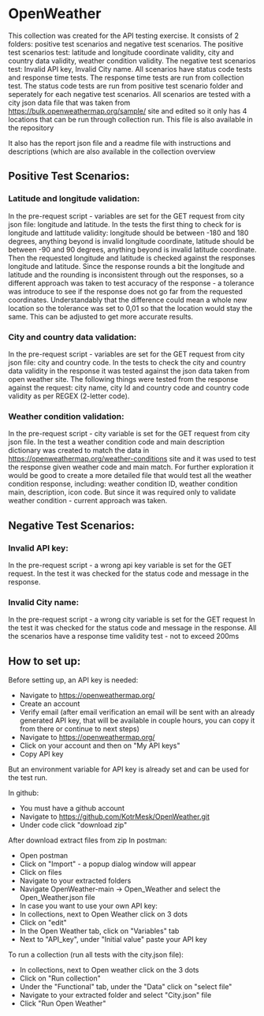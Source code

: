 # OpenWeather
This collection was created for the API testing exercise.
It consists of 2 folders: positive test scenarios and negative test scenarios.
The positive test scenarios test: latitude and longitude coordinate validity, city and country data validity, weather condition validity.
The negative test scenarios test: Invalid API key, Invalid City name.
All scenarios have status code tests and response time tests. The response time tests are run from collection test. The status code tests are run from positive test scenario folder and seperately for each negative test scenarios.
All scenarios are tested with a city json data file that was taken from https://bulk.openweathermap.org/sample/ site and edited so it only has 4 locations that can be run through collection run. This file is also available in the repository

It also has the report json file and a readme file with instructions and descriptions (which are also available in the collection overview

## Positive Test Scenarios:

### Latitude and longitude validation:

In the pre-request script - variables are set for the GET request from city json file: longitude and latitude.
In the tests the first thing to check for is longitude and lattitude validity: longitude should be between -180 and 180 degrees, anything beyond is invalid longitude coordinate, latitude should be between -90 and 90 degrees, anything beyond is invalid latitude coordinate.
Then the requested longitude and latitude is checked against the responses longitude and latitude. Since the response rounds a bit the longitude and latitude and the rounding is inconsistent through out the responses, so a different approach was taken to test accuracy of the response - a tolerance was introduce to see if the response does not go far from the requested coordinates. Understandably that the difference could mean a whole new location so the tolerance was set to 0,01 so that the location would stay the same. This can be adjusted to get more accurate results.

### City and country data validation:

In the pre-request script - variables are set for the GET request from city json file: city and country code.
In the tests to check the city and country data validity in the response it was tested against the json data taken from open weather site. The following things were tested from the response against the request: city name, city Id and country code and country code validity as per REGEX (2-letter code).

### Weather condition validation:

In the pre-request script - city variable is set for the GET request from city json file.
In the test a weather condition code and main description dictionary was created to match the data in https://openweathermap.org/weather-conditions site and it was used to test the response given weather code and main match. For further exploration it would be good to create a more detailed file that would test all the weather condition response, including: weather condition ID, weather condition main, description, icon code. But since it was required only to validate weather condition - current approach was taken.


## Negative Test Scenarios:

### Invalid API key:

In the pre-request script - a wrong api key variable is set for the GET request.
In the test it was checked for the status code and message in the response.

### Invalid City name:

In the pre-request script - a wrong city variable is set for the GET request
In the test it was checked for the status code and message in the response.
All the scenarios have a response time validity test - not to exceed 200ms


## How to set up:

Before setting up, an API key is needed:
 - Navigate to https://openweathermap.org/
 - Create an account
 - Verify email (after email verification an email will be sent with an already generated API key, that will be available in couple hours, you can copy it from there or continue to next steps)
 - Navigate to https://openweathermap.org/
 - Click on your account and then on "My API keys"
 - Copy API key

But an environment variable for API key is already set and can be used for the test run.

In github:
- You must have a github account
- Navigate to https://github.com/KotrMesk/OpenWeather.git
- Under code click "download zip"

After download extract files from zip
In postman:
- Open postman
- Click on "Import" - a popup dialog window will appear
- Click on files
- Navigate to your extracted folders
- Navigate OpenWeather-main -> Open_Weather and select the Open_Weather.json file
- In case you want to use your own API key:
 - In collections, next to Open Weather click on 3 dots
 - Click on "edit"
 - In the Open Weather tab, click on "Variables" tab
 - Next to "API_key", under "Initial value" paste your API key


To run a collection (run all tests with the city.json file):
- In collections, next to Open weather click on the 3 dots
- Click on "Run collection"
- Under the "Functional" tab, under the "Data" click on "select file"
- Navigate to your extracted folder and select "City.json" file
- Click "Run Open Weather"




